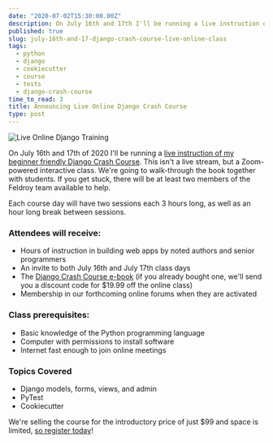 ```yaml
---
date: "2020-07-02T15:30:00.00Z"
description: On July 16th and 17th I'll be running a live instruction of my beginner friendly Django Crash Course. This isn't a live stream, but a Zoom-powered interactive class. We're going to walk-through the book together with students. If you get stuck, there will be at least two members of the Feldroy team available to help. 
published: true
slug: july-16th-and-17-django-crash-course-live-online-class
tags:
  - python
  - django
  - cookiecutter
  - course  
  - tests
  - django-crash-course
time_to_read: 3
title: Announcing Live Online Django Crash Course
type: post
---
```


![Live Online Django Training](https://daniel.feldroy.com/images/dcc-online-training.png)

On July 16th and 17th of 2020 I'll be running a [live instruction of my beginner friendly Django Crash Course](https://www.feldroy.com/products/django-crash-course?variant=32232086175831). This isn't a live stream, but a Zoom-powered interactive class. We're going to walk-through the book together with students. If you get stuck, there will be at least two members of the Feldroy team available to help.

Each course day will have two sessions each 3 hours long, as well as an hour long break between sessions.

### Attendees will receive:

- Hours of instruction in building web apps by noted authors and senior programmers
- An invite to both July 16th and July 17th class days
- The [Django Crash Course e-book](https://www.feldroy.com/products/django-crash-course) (if you already bought one, we'll send you a discount code for $19.99 off the online class)
- Membership in our forthcoming online forums when they are activated

### Class prerequisites:

- Basic knowledge of the Python programming language
- Computer with permissions to install software
- Internet fast enough to join online meetings

### Topics Covered

- Django models, forms, views, and admin
- PyTest
- Cookiecutter 

We're selling the course for the introductory price of just $99 and space is limited, [so register today](https://www.feldroy.com/products/django-crash-course?variant=32232086175831)!
